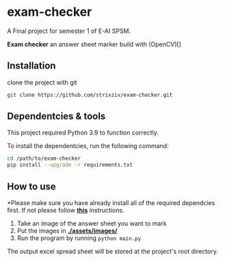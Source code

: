# exam-checker

A Final project for semester 1 of E-AI SPSM. 

**Exam checker** an answer sheet marker build with (OpenCV)[]

## Installation

clone the project with git 

```sh
git clone https://github.com/strixziv/exam-checker.git
```

## Dependentcies & tools

This project required Python 3.9 to function correctly.

To install the dependentcies, run the following command:

```sh
cd /path/to/exam-checker
pip install --upgrade -r requirements.txt
```

## How to use

*Please make sure you have already install all of the required dependcies first. If not please follow **[this](#Dependentcies-&-tools)** instructions.

1. Take an image of the answer sheet you want to mark
2. Put the images in **[./assets/images/](./assets/images/)**
3. Run the program by running `python main.py`

The output excel spread sheet will be stored at the project's root directory.